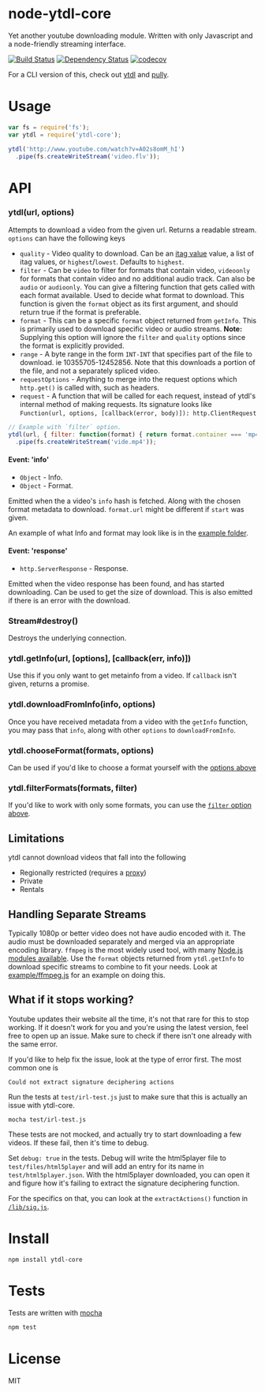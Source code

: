 # node-ytdl-core

Yet another youtube downloading module. Written with only Javascript and a node-friendly streaming interface.

[![Build Status](https://secure.travis-ci.org/fent/node-ytdl-core.svg)](http://travis-ci.org/fent/node-ytdl-core)
[![Dependency Status](https://david-dm.org/fent/node-ytdl-core.svg)](https://david-dm.org/fent/node-ytdl-core)
[![codecov](https://codecov.io/gh/fent/node-ytdl-core/branch/master/graph/badge.svg)](https://codecov.io/gh/fent/node-ytdl-core)

For a CLI version of this, check out [ytdl](https://github.com/fent/node-ytdl) and [pully](https://github.com/JimmyBoh/pully).

# Usage

```js
var fs = require('fs');
var ytdl = require('ytdl-core');

ytdl('http://www.youtube.com/watch?v=A02s8omM_hI')
  .pipe(fs.createWriteStream('video.flv'));
```


# API
### ytdl(url, options)

Attempts to download a video from the given url. Returns a readable stream. `options` can have the following keys

* `quality` - Video quality to download. Can be an [itag value](http://en.wikipedia.org/wiki/YouTube#Quality_and_formats) value, a list of itag values, or `highest`/`lowest`. Defaults to `highest`.
* `filter` - Can be `video` to filter for formats that contain video, `videoonly` for formats that contain video and no additional audio track. Can also be `audio` or `audioonly`. You can give a filtering function that gets called with each format available. Used to decide what format to download. This function is given the `format` object as its first argument, and should return true if the format is preferable.
* `format` - This can be a specific `format` object returned from `getInfo`. This is primarily used to download specific video or audio streams. **Note:** Supplying this option will ignore the `filter` and `quality` options since the format is explicitly provided.
* `range` - A byte range in the form `INT-INT` that specifies part of the file to download. ie 10355705-12452856. Note that this downloads a portion of the file, and not a separately spliced video.
* `requestOptions` - Anything to merge into the request options which `http.get()` is called with, such as headers.
* `request` - A function that will be called for each request, instead of ytdl's internal method of making requests. Its signature looks like `Function(url, options, [callback(error, body)]): http.ClientRequest`

```js
// Example with `filter` option.
ytdl(url, { filter: function(format) { return format.container === 'mp4'; } })
  .pipe(fs.createWriteStream('vide.mp4'));
```

#### Event: 'info'
* `Object` - Info.
* `Object` - Format.

Emitted when the a video's `info` hash is fetched. Along with the chosen format metadata to download. `format.url` might be different if `start` was given.

An example of what Info and format may look like is in the [example folder](example/info.json).

#### Event: 'response'
* `http.ServerResponse` - Response.

Emitted when the video response has been found, and has started downloading. Can be used to get the size of download. This is also emitted if there is an error with the download.

### Stream#destroy()

Destroys the underlying connection.

### ytdl.getInfo(url, [options], [callback(err, info)])

Use this if you only want to get metainfo from a video. If `callback` isn't given, returns a promise.

### ytdl.downloadFromInfo(info, options)

Once you have received metadata from a video with the `getInfo` function,
you may pass that `info`, along with other `options` to `downloadFromInfo`.

### ytdl.chooseFormat(formats, options)

Can be used if you'd like to choose a format yourself with the [options above](#ytdlurl-options)

### ytdl.filterFormats(formats, filter)

If you'd like to work with only some formats, you can use the [`filter` option above](#ytdlurl-options).

## Limitations

ytdl cannot download videos that fall into the following
* Regionally restricted (requires a [proxy](example/proxy.js))
* Private
* Rentals

## Handling Separate Streams

Typically 1080p or better video does not have audio encoded with it. The audio must be downloaded separately and merged via an appropriate encoding library. `ffmpeg` is the most widely used tool, with many [Node.js modules available](https://www.npmjs.com/search?q=ffmpeg). Use the `format` objects returned from `ytdl.getInfo` to download specific streams to combine to fit your needs. Look at [example/ffmpeg.js](example/ffmpeg.js) for an example on doing this.

## What if it stops working?

Youtube updates their website all the time, it's not that rare for this to stop working. If it doesn't work for you and you're using the latest version, feel free to open up an issue. Make sure to check if there isn't one already with the same error.

If you'd like to help fix the issue, look at the type of error first. The most common one is

    Could not extract signature deciphering actions

Run the tests at `test/irl-test.js` just to make sure that this is actually an issue with ytdl-core.

    mocha test/irl-test.js

These tests are not mocked, and actually try to start downloading a few videos. If these fail, then it's time to debug.

Set `debug: true` in the tests. Debug will write the html5player file to `test/files/html5player` and will add an entry for its name in `test/html5player.json`. With the html5player downloaded, you can open it and figure how it's failing to extract the signature deciphering function.

For the specifics on that, you can look at the `extractActions()` function in [`/lib/sig.js`](https://github.com/fent/node-ytdl-core/blob/master/lib/sig.js).


# Install

    npm install ytdl-core


# Tests
Tests are written with [mocha](http://visionmedia.github.com/mocha/)

```bash
npm test
```

# License
MIT
